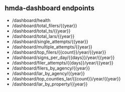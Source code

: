 ## hmda-dashboard endpoints

- /dashboard/health
- /dashboard/total_filers/{{year}}
- /dashboard/total_ts/{{year}}
- /dashboard/total_lars/{{year}}
- /dashboard/single_attempts/{{year}}
- /dashboard/multiple_attempts/{{year}}
- /dashboard/top_filers/{{count}}/year/{{year}}
- /dashboard/signs_per_day/{{days}}/year/{{year}}
- /dashboard/filer_attempts/{{days}}/year/{{year}}
- /dashboard/filers_by_agency/{{year}}
- /dashboard/lar_by_agency/{{year}}
- /dashboard/top_counties_lar/{{count}}/year/{{year}}
- /dashboard/lar_by_property/{{year}}

